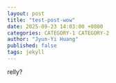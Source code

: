 ```yaml
---
layout: post
title: "test-post-wow"
date: 2025-09-23 14:03:00 +0800
categories: CATEGORY-1 CATEGORY-2
author: "Jyun-Yi Huang"
published: false
tags: jekyll
---
```


relly?
